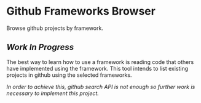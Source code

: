 # Github Frameworks Browser
Browse github projects by framework.

## *Work In Progress*

The best way to learn how to use a framework is reading code that others have implemented using the framework. This tool intends to list existing projects in github using the selected frameworks.

*In order to achieve this, github search API is not enough so further work is necessary to implement this project.*
